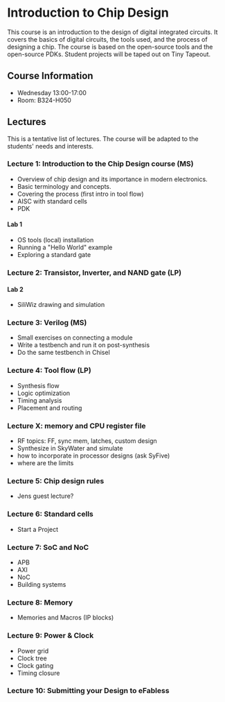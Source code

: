 # Introduction to Chip Design

This course is an introduction to the design of digital integrated circuits. It covers the basics of digital circuits, the tools used, and the process of designing a chip. The course is based on the open-source tools and the open-source PDKs. Student projects will be taped out on Tiny Tapeout.

## Course Information

 * Wednesday 13:00-17:00
 * Room: B324-H050

## Lectures

This is a tentative list of lectures. The course will be adapted to the students' needs and interests.

### Lecture 1: Introduction to the Chip Design course (MS)

- Overview of chip design and its importance in modern electronics.
- Basic terminology and concepts.
- Covering the process (first intro in tool flow)
- AISC with standard cells
- PDK

#### Lab 1

- OS tools (local) installation
- Running a "Hello World" example
- Exploring a standard gate


### Lecture 2: Transistor, Inverter, and NAND gate (LP)

#### Lab 2

- SiliWiz drawing and simulation

### Lecture 3: Verilog (MS)

- Small exercises on connecting a module
- Write a testbench and run it on post-synthesis
- Do the same testbench in Chisel

### Lecture 4: Tool flow (LP)

- Synthesis flow
- Logic optimization
- Timing analysis
- Placement and routing

### Lecture X: memory and CPU register file

- RF topics: FF, sync mem, latches, custom design
- Synthesize in SkyWater and simulate
- how to incorporate in processor designs (ask SyFive)
- where are the limits


### Lecture 5: Chip design rules

- Jens guest lecture?

### Lecture 6: Standard cells
- Start a Project

### Lecture 7: SoC and NoC
- APB
- AXI
- NoC
- Building systems

### Lecture 8: Memory
- Memories and Macros (IP blocks)

### Lecture 9: Power & Clock
- Power grid
- Clock tree
- Clock gating
- Timing closure

### Lecture 10: Submitting your Design to eFabless

